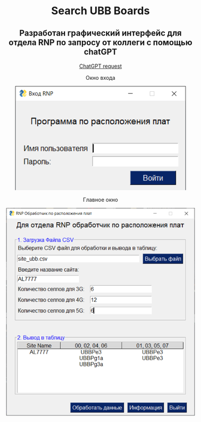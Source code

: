 <!-- PROJECT LOGO -->
<br />
<div align="center">
  <h1 align="center">Search UBB Boards</h1>
  <h2 align="center">Разработан графический интерфейс для отдела RNP по запросу от коллеги с помощью chatGPT</h2>
  <a href="Запрос в chatGPT.txt">ChatGPT request</a>
    <br />
     <p align="center"> Окно входа</p>
     <img src="img/sign_in.png" alt="sign_in">
    <br />
    <p align="center">Главное окно</p>
    <img src="img/main.png" alt="main">
</div>
